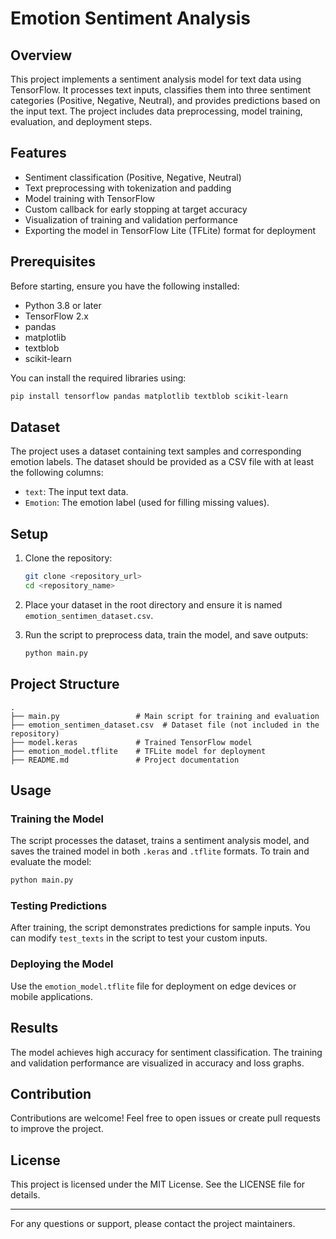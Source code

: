 # Emotion Sentiment Analysis

## Overview
This project implements a sentiment analysis model for text data using TensorFlow. It processes text inputs, classifies them into three sentiment categories (Positive, Negative, Neutral), and provides predictions based on the input text. The project includes data preprocessing, model training, evaluation, and deployment steps.

## Features
- Sentiment classification (Positive, Negative, Neutral)
- Text preprocessing with tokenization and padding
- Model training with TensorFlow
- Custom callback for early stopping at target accuracy
- Visualization of training and validation performance
- Exporting the model in TensorFlow Lite (TFLite) format for deployment

## Prerequisites
Before starting, ensure you have the following installed:
- Python 3.8 or later
- TensorFlow 2.x
- pandas
- matplotlib
- textblob
- scikit-learn

You can install the required libraries using:
```bash
pip install tensorflow pandas matplotlib textblob scikit-learn
```

## Dataset
The project uses a dataset containing text samples and corresponding emotion labels. The dataset should be provided as a CSV file with at least the following columns:
- `text`: The input text data.
- `Emotion`: The emotion label (used for filling missing values).

## Setup
1. Clone the repository:
   ```bash
   git clone <repository_url>
   cd <repository_name>
   ```

2. Place your dataset in the root directory and ensure it is named `emotion_sentimen_dataset.csv`.

3. Run the script to preprocess data, train the model, and save outputs:
   ```bash
   python main.py
   ```

## Project Structure
```
.
├── main.py                 # Main script for training and evaluation
├── emotion_sentimen_dataset.csv  # Dataset file (not included in the repository)
├── model.keras             # Trained TensorFlow model
├── emotion_model.tflite    # TFLite model for deployment
├── README.md               # Project documentation
```

## Usage
### Training the Model
The script processes the dataset, trains a sentiment analysis model, and saves the trained model in both `.keras` and `.tflite` formats. To train and evaluate the model:
```bash
python main.py
```

### Testing Predictions
After training, the script demonstrates predictions for sample inputs. You can modify `test_texts` in the script to test your custom inputs.

### Deploying the Model
Use the `emotion_model.tflite` file for deployment on edge devices or mobile applications.

## Results
The model achieves high accuracy for sentiment classification. The training and validation performance are visualized in accuracy and loss graphs.

## Contribution
Contributions are welcome! Feel free to open issues or create pull requests to improve the project.

## License
This project is licensed under the MIT License. See the LICENSE file for details.

---

For any questions or support, please contact the project maintainers.

